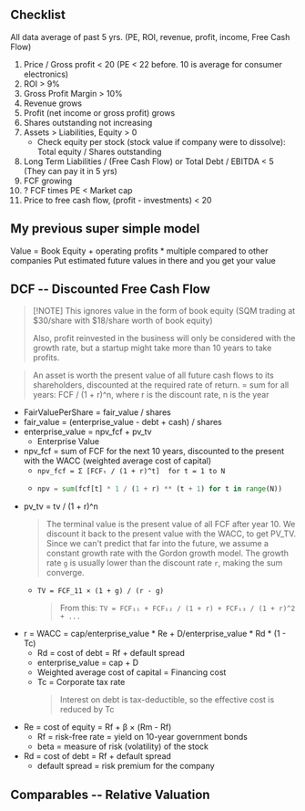 ## Checklist
All data average of past 5 yrs. (PE, ROI, revenue, profit, income, Free Cash Flow)

1. Price / Gross profit < 20 (PE < 22 before. 10 is average for consumer electronics)
2. ROI > 9%
3. Gross Profit Margin > 10%
4. Revenue grows
5. Profit (net income or gross profit) grows
6. Shares outstanding not increasing
7. Assets > Liabilities, Equity > 0
    - Check equity per stock (stock value if company were to dissolve): Total equity / Shares outstanding
8. Long Term Liabilities / (Free Cash Flow) or Total Debt / EBITDA < 5 (They can pay it in 5 yrs)
9. FCF growing
10. ? FCF times PE < Market cap
11. Price to free cash flow, (profit - investments) < 20

## My previous super simple model
Value = Book Equity + operating profits * multiple compared to other companies
Put estimated future values in there and you get your value

## DCF -- Discounted Free Cash Flow
> [!NOTE] This ignores value in the form of book equity (SQM trading at $30/share with $18/share worth of book equity)
> 
> Also, profit reinvested in the business will only be considered with the growth rate, but a startup might take more than 10 years to take profits.

> An asset is worth the present value of all future cash flows to its shareholders, discounted at the required rate of return.
> = sum for all years: FCF / (1 + r)^n, where r is the discount rate, n is the year

- FairValuePerShare = fair_value / shares
- fair_value = (enterprise_value - debt + cash) / shares
- enterprise_value = npv_fcf + pv_tv
    - Enterprise Value
- npv_fcf = sum of FCF for the next 10 years, discounted to the present with the WACC (weighted average cost of capital)
    - `npv_fcf = Σ [FCFₜ / (1 + r)^t]  for t = 1 to N`
    - ```python
      npv = sum(fcf[t] * 1 / (1 + r) ** (t + 1) for t in range(N))
      ```
- pv_tv = tv / (1 + r)^n
    > The terminal value is the present value of all FCF after year 10. We discount it back to the present value with the WACC, to get PV_TV.
    > Since we can't predict that far into the future, we assume a constant growth rate with the Gordon growth model. The growth rate `g` is usually lower than the discount rate `r`, making the sum converge.
    - `TV = FCF_11 × (1 + g) / (r - g)` 
        > From this: `TV = FCF₁₁ + FCF₁₂ / (1 + r) + FCF₁₃ / (1 + r)^2 + ...`
- r = WACC = cap/enterprise_value * Re + D/enterprise_value * Rd * (1 - Tc)
    - Rd = cost of debt = Rf + default spread
    - enterprise_value = cap + D
    - Weighted average cost of capital = Financing cost
    - Tc = Corporate tax rate
        > Interest on debt is tax-deductible, so the effective cost is reduced by Tc
- Re = cost of equity = Rf + β × (Rm - Rf)
    - Rf = risk-free rate = yield on 10-year government bonds
    - beta = measure of risk (volatility) of the stock
- Rd = cost of debt = Rf + default spread
    - default spread = risk premium for the company

## Comparables -- Relative Valuation

